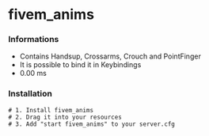 # fivem_anims

### Informations
- Contains Handsup, Crossarms, Crouch and PointFinger
- It is possible to bind it in Keybindings
- 0.00 ms

### Installation
```
# 1. Install fivem_anims
# 2. Drag it into your resources
# 3. Add "start fivem_anims" to your server.cfg
```
